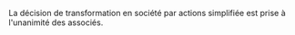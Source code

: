   
 La décision de transformation en société par actions simplifiée est prise à l'unanimité des associés.  

  
